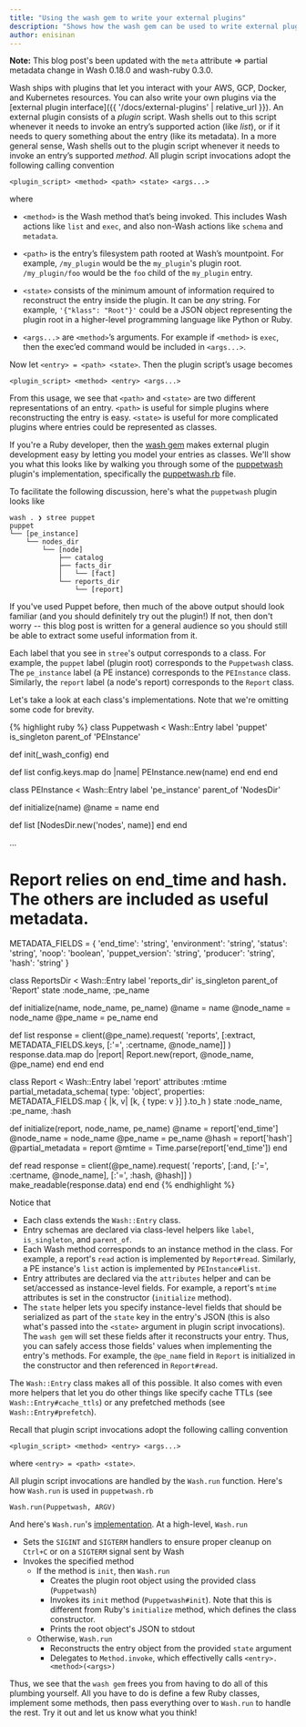 ```yaml
---
title: "Using the wash gem to write your external plugins"
description: "Shows how the wash gem can be used to write external plugins"
author: enisinan
---
```


**Note:** This blog post's been updated with the `meta` attribute => partial metadata change in Wash 0.18.0 and wash-ruby 0.3.0.

Wash ships with plugins that let you interact with your AWS, GCP, Docker, and Kubernetes resources. You can also write your own plugins via the [external plugin interface]({{ '/docs/external-plugins' | relative_url }}). An external plugin consists of a *plugin* script. Wash shells out to this script whenever it needs to invoke an entry’s supported action (like *list*), or if it needs to query something about the entry (like its metadata). In a more general sense, Wash shells out to the plugin script whenever it needs to invoke an entry’s supported *method*. All plugin script invocations adopt the following calling convention

```
<plugin_script> <method> <path> <state> <args...>
```

where

* `<method>` is the Wash method that’s being invoked. This includes Wash actions like `list` and `exec`, and also non-Wash actions like `schema` and `metadata`.

* `<path>` is the entry’s filesystem path rooted at Wash’s mountpoint. For example, `/my_plugin` would be the `my_plugin`'s plugin root. `/my_plugin/foo` would be the `foo` child of the `my_plugin` entry.

* `<state>` consists of the minimum amount of information required to reconstruct the entry inside the plugin. It can be _any_ string. For example, `'{"klass": "Root"}'` could be a JSON object representing the plugin root in a higher-level programming language like Python or Ruby.

* `<args...>` are `<method>`’s arguments. For example if `<method>` is `exec`, then the exec’ed command would be included in `<args...>`.

Now let `<entry> = <path> <state>`. Then the plugin script’s usage becomes

```
<plugin_script> <method> <entry> <args...>
```

From this usage, we see that `<path>` and `<state>` are two different representations of an entry. `<path>` is useful for simple plugins where reconstructing the entry is easy. `<state>` is useful for more complicated plugins where entries could be represented as classes.

If you're a Ruby developer, then the [wash gem](https://github.com/puppetlabs/wash-ruby/tree/0.3.0) makes external plugin development easy by letting you model your entries as classes. We'll show you what this looks like by walking you through some of the [puppetwash](https://github.com/puppetlabs/puppetwash/tree/2ac16fe8d21c7c9610792b17be5b5eb6ee6072cb) plugin's implementation, specifically the [puppetwash.rb](https://github.com/puppetlabs/puppetwash/blob/2ac16fe8d21c7c9610792b17be5b5eb6ee6072cb/puppetwash.rb) file.

To facilitate the following discussion, here's what the `puppetwash` plugin looks like

```
wash . ❯ stree puppet
puppet
└── [pe_instance]
    └── nodes_dir
        └── [node]
            ├── catalog
            ├── facts_dir
            │   └── [fact]
            └── reports_dir
                └── [report]
```

If you've used Puppet before, then much of the above output should look familiar (and you should definitely try out the plugin!) If not, then don't worry -- this blog post is written for a general audience so you should still be able to extract some useful information from it.

Each label that you see in `stree`'s output corresponds to a class. For example, the `puppet` label (plugin root) corresponds to the `Puppetwash` class. The `pe_instance` label (a PE instance) corresponds to the `PEInstance` class. Similarly, the `report` label (a node's report) corresponds to the `Report` class.

Let's take a look at each class's implementations. Note that we're omitting some code for brevity.

{% highlight ruby %}
class Puppetwash < Wash::Entry
  label 'puppet'
  is_singleton
  parent_of 'PEInstance'

  def init(_wash_config)
  end

  def list
    config.keys.map do |name|
       PEInstance.new(name)
    end
  end
end

class PEInstance < Wash::Entry
  label 'pe_instance'
  parent_of 'NodesDir'

  def initialize(name)
    @name = name
  end

  def list
    [NodesDir.new('nodes', name)]
  end
end

...

# Report relies on end_time and hash. The others are included as useful metadata.
METADATA_FIELDS = {
  'end_time': 'string',
  'environment': 'string',
  'status': 'string',
  'noop': 'boolean',
  'puppet_version': 'string',
  'producer': 'string',
  'hash': 'string'
}

class ReportsDir < Wash::Entry
  label 'reports_dir'
  is_singleton
  parent_of 'Report'
  state :node_name, :pe_name

  def initialize(name, node_name, pe_name)
    @name = name
    @node_name = node_name
    @pe_name = pe_name
  end

  def list
    response = client(@pe_name).request(
      'reports',
      [:extract,
        METADATA_FIELDS.keys,
        [:'=', :certname, @node_name]]
    )
    response.data.map do |report|
      Report.new(report, @node_name, @pe_name)
    end
  end
end

class Report < Wash::Entry
  label 'report'
  attributes :mtime
  partial_metadata_schema(
      type: 'object',
      properties: METADATA_FIELDS.map { |k, v| [k, { type: v }] }.to_h
  )
  state :node_name, :pe_name, :hash

  def initialize(report, node_name, pe_name)
    @name = report['end_time']
    @node_name = node_name
    @pe_name = pe_name
    @hash = report['hash']
    @partial_metadata = report
    @mtime = Time.parse(report['end_time'])
  end

  def read
    response = client(@pe_name).request(
      'reports',
      [:and, [:'=', :certname, @node_name], [:'=', :hash, @hash]]
    )
    make_readable(response.data)
  end
end
{% endhighlight %}

Notice that

* Each class extends the `Wash::Entry` class.
* Entry schemas are declared via class-level helpers like `label`, `is_singleton`, and `parent_of`.
* Each Wash method corresponds to an instance method in the class. For example, a report's `read` action is implemented by `Report#read`. Similarly, a PE instance's `list` action is implemented by `PEInstance#list`.
* Entry attributes are declared via the `attributes` helper and can be set/accessed as instance-level fields. For example, a report's `mtime` attributes is set in the constructor (`initialize` method).
* The `state` helper lets you specify instance-level fields that should be serialized as part of the `state` key in the entry's JSON (this is also what's passed into the `<state>` argument in plugin script invocations). The `wash gem` will set these fields after it reconstructs your entry. Thus, you can safely access those fields' values when implementing the entry's methods. For example, the `@pe_name` field in `Report` is initialized in the constructor and then referenced in `Report#read`.

The `Wash::Entry` class makes all of this possible. It also comes with even more helpers that let you do other things like specify cache TTLs (see `Wash::Entry#cache_ttls`) or any prefetched methods (see `Wash::Entry#prefetch`).

Recall that plugin script invocations adopt the following calling convention

```
<plugin_script> <method> <entry> <args...>
```

where `<entry> = <path> <state>`.

All plugin script invocations are handled by the `Wash.run` function. Here's how `Wash.run` is used in `puppetwash.rb`

```
Wash.run(Puppetwash, ARGV)
```

And here's `Wash.run`'s [implementation](https://github.com/puppetlabs/wash-ruby/blob/0.3.0/lib/wash.rb#L46-L91). At a high-level, `Wash.run`

* Sets the `SIGINT` and `SIGTERM` handlers to ensure proper cleanup on `Ctrl+C` or on a `SIGTERM` signal sent by Wash
* Invokes the specified method
  * If the method is `init`, then `Wash.run`
    * Creates the plugin root object using the provided class (`Puppetwash`)
    * Invokes its `init` method (`Puppetwash#init`). Note that this is different from Ruby's `initialize` method, which defines the class constructor.
    * Prints the root object's JSON to stdout
  * Otherwise, `Wash.run`
    * Reconstructs the entry object from the provided `state` argument
    * Delegates to `Method.invoke`, which effectivelly calls `<entry>.<method>(<args>)`

Thus, we see that the `wash gem` frees you from having to do all of this plumbing yourself. All you have to do is define a few Ruby classes, implement some methods, then pass everything over to `Wash.run` to handle the rest. Try it out and let us know what you think!
